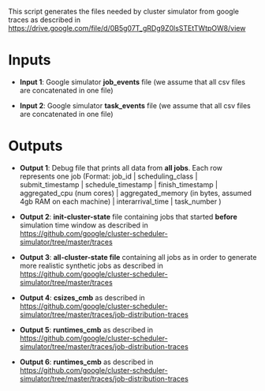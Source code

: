 This script generates the files needed by cluster simulator from google traces
as described in https://drive.google.com/file/d/0B5g07T_gRDg9Z0lsSTEtTWtpOW8/view

# Inputs
  
  * **Input 1**: Google simulator **job_events** file (we assume that all csv files are concatenated in one file)
  
  * **Input 2**: Google simulator **task_events** file (we assume that all csv files are concatenated in one file)
  
# Outputs
  
  * **Output 1**: Debug file that prints all data from **all jobs**. Each row represents one job (Format: job_id | scheduling_class | submit_timestamp | schedule_timestamp | finish_timestamp | aggregated_cpu (num cores) | aggregated_memory (in bytes, assumed 4gb RAM on each machine) | interarrival_time | task_number )
  
  * **Output 2**: **init-cluster-state** file containing jobs that started **before** simulation time window as described in https://github.com/google/cluster-scheduler-simulator/tree/master/traces
  
  * **Output 3**: **all-cluster-state file** containing all jobs as in order to generate more realistic synthetic jobs as described in https://github.com/google/cluster-scheduler-simulator/tree/master/traces
  
  * **Output 4**: **csizes_cmb** as described in https://github.com/google/cluster-scheduler-simulator/tree/master/traces/job-distribution-traces
  
  * **Output 5**: **runtimes_cmb** as described in https://github.com/google/cluster-scheduler-simulator/tree/master/traces/job-distribution-traces
  
  * **Output 6**: **runtimes_cmb** as described in https://github.com/google/cluster-scheduler-simulator/tree/master/traces/job-distribution-traces
